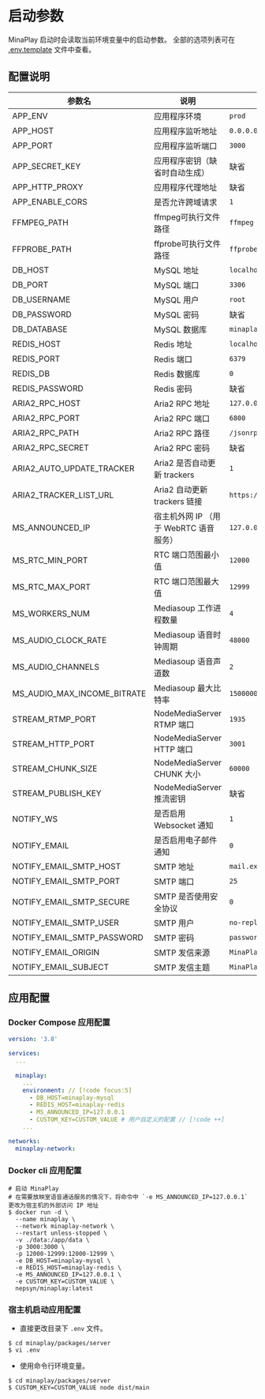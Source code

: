 # 启动参数

MinaPlay 启动时会读取当前环境变量中的启动参数。
全部的选项列表可在 [.env.template](https://github.com/nepsyn/minaplay/blob/master/packages/server/.env.template) 文件中查看。

## 配置说明

| 参数名                      | 说明                                   | 默认值                                                                      |
| --------------------------- | -------------------------------------- | --------------------------------------------------------------------------- |
| APP_ENV                     | 应用程序环境                           | ` prod `                                                                    |
| APP_HOST                    | 应用程序监听地址                       | `0.0.0.0`                                                                   |
| APP_PORT                    | 应用程序监听端口                       | `3000`                                                                      |
| APP_SECRET_KEY              | 应用程序密钥（缺省时自动生成）         | 缺省                                                                        |
| APP_HTTP_PROXY              | 应用程序代理地址                       | 缺省                                                                        |
| APP_ENABLE_CORS             | 是否允许跨域请求                       | `1`                                                                         |
| FFMPEG_PATH                 | ffmpeg可执行文件路径                   | `ffmpeg`                                                                    |
| FFPROBE_PATH                | ffprobe可执行文件路径                  | `ffprobe`                                                                   |
| DB_HOST                     | MySQL 地址                             | `localhost`                                                                 |
| DB_PORT                     | MySQL 端口                             | `3306`                                                                      |
| DB_USERNAME                 | MySQL 用户                             | `root`                                                                      |
| DB_PASSWORD                 | MySQL 密码                             | 缺省                                                                        |
| DB_DATABASE                 | MySQL 数据库                           | `minaplay`                                                                  |
| REDIS_HOST                  | Redis 地址                             | `localhost`                                                                 |
| REDIS_PORT                  | Redis 端口                             | `6379`                                                                      |
| REDIS_DB                    | Redis 数据库                           | `0`                                                                         |
| REDIS_PASSWORD              | Redis 密码                             | 缺省                                                                        |
| ARIA2_RPC_HOST              | Aria2 RPC 地址                         | `127.0.0.1`                                                                 |
| ARIA2_RPC_PORT              | Aria2 RPC 端口                         | `6800`                                                                      |
| ARIA2_RPC_PATH              | Aria2 RPC 路径                         | `/jsonrpc`                                                                  |
| ARIA2_RPC_SECRET            | Aria2 RPC 密码                         | 缺省                                                                        |
| ARIA2_AUTO_UPDATE_TRACKER   | Aria2 是否自动更新 trackers            | `1`                                                                         |
| ARIA2_TRACKER_LIST_URL      | Aria2 自动更新 trackers 链接           | `https://cdn.jsdelivr.net/gh/ngosang/trackerslist@master/trackers_best.txt` |
| MS_ANNOUNCED_IP             | 宿主机外网 IP （用于 WebRTC 语音服务） | `127.0.0.1`                                                                 |
| MS_RTC_MIN_PORT             | RTC 端口范围最小值                     | `12000`                                                                     |
| MS_RTC_MAX_PORT             | RTC 端口范围最大值                     | `12999`                                                                     |
| MS_WORKERS_NUM              | Mediasoup 工作进程数量                 | `4`                                                                         |
| MS_AUDIO_CLOCK_RATE         | Mediasoup 语音时钟周期                 | `48000`                                                                     |
| MS_AUDIO_CHANNELS           | Mediasoup 语音声道数                   | `2`                                                                         |
| MS_AUDIO_MAX_INCOME_BITRATE | Mediasoup 最大比特率                   | `1500000`                                                                   |
| STREAM_RTMP_PORT            | NodeMediaServer RTMP 端口              | `1935`                                                                      |
| STREAM_HTTP_PORT            | NodeMediaServer HTTP 端口              | `3001`                                                                      |
| STREAM_CHUNK_SIZE           | NodeMediaServer CHUNK 大小             | `60000`                                                                     |
| STREAM_PUBLISH_KEY          | NodeMediaServer 推流密钥               | 缺省                                                                        |
| NOTIFY_WS                   | 是否启用 Websocket 通知                | `1`                                                                         |
| NOTIFY_EMAIL                | 是否启用电子邮件通知                   | `0`                                                                         |
| NOTIFY_EMAIL_SMTP_HOST      | SMTP 地址                              | `mail.example.com`                                                          |
| NOTIFY_EMAIL_SMTP_PORT      | SMTP 端口                              | `25`                                                                        |
| NOTIFY_EMAIL_SMTP_SECURE    | SMTP 是否使用安全协议                  | `0`                                                                         |
| NOTIFY_EMAIL_SMTP_USER      | SMTP 用户                              | `no-reply@example.com`                                                      |
| NOTIFY_EMAIL_SMTP_PASSWORD  | SMTP 密码                              | `password`                                                                  |
| NOTIFY_EMAIL_ORIGIN         | SMTP 发信来源                          | `MinaPlay <minaplay@example.com>`                                           |
| NOTIFY_EMAIL_SUBJECT        | SMTP 发信主题                          | `MinaPlay Email Notification`                                               |

## 应用配置

### Docker Compose 应用配置

```yaml
version: '3.8'

services:
  ...
  
  minaplay:
    ...
    environment: // [!code focus:5]
      - DB_HOST=minaplay-mysql
      - REDIS_HOST=minaplay-redis
      - MS_ANNOUNCED_IP=127.0.0.1
      - CUSTOM_KEY=CUSTOM_VALUE # 用户自定义的配置 // [!code ++]
    ...

networks:
  minaplay-network:
```

### Docker cli 应用配置

```shell {13}
# 启动 MinaPlay
# 在需要放映室语音通话服务的情况下，将命令中 `-e MS_ANNOUNCED_IP=127.0.0.1` 更改为宿主机的外部访问 IP 地址
$ docker run -d \
  --name minaplay \
  --network minaplay-network \
  --restart unless-stopped \
  -v ./data:/app/data \
  -p 3000:3000 \
  -p 12000-12999:12000-12999 \
  -e DB_HOST=minaplay-mysql \
  -e REDIS_HOST=minaplay-redis \
  -e MS_ANNOUNCED_IP=127.0.0.1 \
  -e CUSTOM_KEY=CUSTOM_VALUE \
  nepsyn/minaplay:latest
```

### 宿主机启动应用配置

- 直接更改目录下 `.env` 文件。

```shell
$ cd minaplay/packages/server
$ vi .env
```

- 使用命令行环境变量。

```shell {2}
$ cd minaplay/packages/server
$ CUSTOM_KEY=CUSTOM_VALUE node dist/main
```
